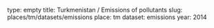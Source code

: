 type: empty
title: Turkmenistan / Emissions of pollutants
slug: places/tm/datasets/emissions
place: tm
dataset: emissions
year: 2014
